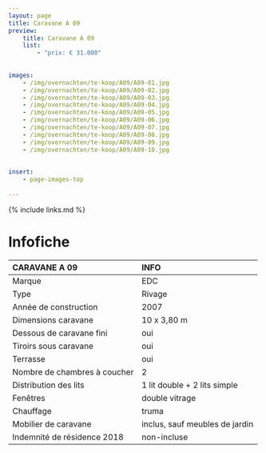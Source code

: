 ```yaml
---
layout: page
title: Caravane A 09
preview: 
    title: Caravane A 09
    list:
        - "prix: € 31.000"
        
        
images:
    - /img/overnachten/te-koop/A09/A09-01.jpg
    - /img/overnachten/te-koop/A09/A09-02.jpg
    - /img/overnachten/te-koop/A09/A09-03.jpg
    - /img/overnachten/te-koop/A09/A09-04.jpg
    - /img/overnachten/te-koop/A09/A09-05.jpg
    - /img/overnachten/te-koop/A09/A09-06.jpg
    - /img/overnachten/te-koop/A09/A09-07.jpg
    - /img/overnachten/te-koop/A09/A09-08.jpg
    - /img/overnachten/te-koop/A09/A09-09.jpg
    - /img/overnachten/te-koop/A09/A09-10.jpg
    
    
insert:
    - page-images-top
    
---
```


{% include links.md %}



# Infofiche 

CARAVANE A 09               | INFO        | 
:---------------------------|:------------|
Marque                      |EDC  
Type                        |Rivage
Année de construction       |2007
Dimensions caravane         |10 x 3,80 m
Dessous de caravane fini    |oui
Tiroirs sous caravane       |oui
Terrasse                    |oui
Nombre de chambres à coucher|2
Distribution des lits       |1 lit double + 2 lits simple
Fenêtres                    |double vitrage
Chauffage                   |truma
Mobilier de caravane        |inclus, sauf meubles de jardin
Indemnité de résidence 2018 |non-incluse
